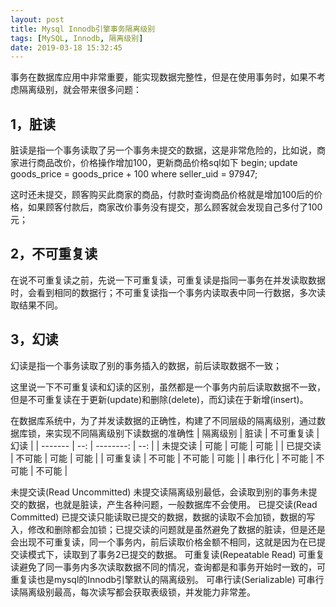 ```yaml
---
layout: post
title: Mysql Innodb引擎事务隔离级别
tags: [MySQL, Innodb, 隔离级别]
date: 2019-03-18 15:32:45
---
```


事务在数据库应用中非常重要，能实现数据完整性，但是在使用事务时，如果不考虑隔离级别，就会带来很多问题：
## 1，脏读
脏读是指一个事务读取了另一个事务未提交的数据，这是非常危险的，比如说，商家进行商品改价，价格操作增加100，更新商品价格sql如下
begin;
update goods_price = goods_price + 100 where seller_uid = 97947;

这时还未提交，顾客购买此商家的商品，付款时查询商品价格就是增加100后的价格，如果顾客付款后，商家改价事务没有提交，那么顾客就会发现自己多付了100元；
## 2，不可重复读
在说不可重复读之前，先说一下可重复读，可重复读是指同一事务在并发读取数据时，会看到相同的数据行；不可重复读指一个事务内读取表中同一行数据，多次读取结果不同。
## 3，幻读
幻读是指一个事务读取了别的事务插入的数据，前后读取数据不一致；

这里说一下不可重复读和幻读的区别，虽然都是一个事务内前后读取数据不一致，但是不可重复读在于更新(update)和删除(delete)，而幻读在于新增(insert)。

在数据库系统中，为了并发读数据的正确性，构建了不同层级的隔离级别，通过数据库锁，来实现不同隔离级别下读数据的准确性
| 隔离级别 | 脏读 | 不可重复读 | 幻读 |
| ------- | --: | --------: | --: |
| 未提交读 | 可能 | 可能 | 可能 |
| 已提交读 | 不可能 | 可能 | 可能 |
| 可重复读 | 不可能 | 不可能 | 可能 |
| 串行化 | 不可能 | 不可能 | 不可能 |

未提交读(Read Uncommitted)
未提交读隔离级别最低，会读取到别的事务未提交的数据，也就是脏读，产生各种问题，一般数据库不会使用。
已提交读(Read Committed)
已提交读只能读取已提交的数据，数据的读取不会加锁，数据的写入，修改和删除都会加锁；已提交读的问题就是虽然避免了数据的脏读，但是还是会出现不可重复读，同一个事务内，前后读取价格金额不相同，这就是因为在已提交读模式下，读取到了事务2已提交的数据。
可重复读(Repeatable Read)
可重复读避免了同一事务内多次读取数据不同的情况，查询都是和事务开始时一致的，可重复读也是mysql的Innodb引擎默认的隔离级别。
可串行读(Serializable)
可串行读隔离级别最高，每次读写都会获取表级锁，并发能力非常差。










